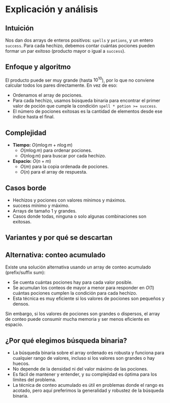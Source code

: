 # Explicación y análisis

## Intuición

Nos dan dos arrays de enteros positivos: `spells` y `potions`, y un entero `success`. Para cada hechizo, debemos contar cuántas pociones pueden formar un par exitoso (producto mayor o igual a `success`).

## Enfoque y algoritmo

El producto puede ser muy grande (hasta $10^{10}$), por lo que no conviene calcular todos los pares directamente. En vez de eso:

- Ordenamos el array de pociones.
- Para cada hechizo, usamos búsqueda binaria para encontrar el primer valor de poción que cumple la condición `spell * potion >= success`.
- El número de pociones exitosas es la cantidad de elementos desde ese índice hasta el final.

## Complejidad

- **Tiempo:** $O(m \log m + n \log m)$
  - $O(m \log m)$ para ordenar pociones.
  - $O(n \log m)$ para buscar por cada hechizo.
- **Espacio:** $O(n + m)$
  - $O(m)$ para la copia ordenada de pociones.
  - $O(n)$ para el array de respuesta.

## Casos borde

- Hechizos y pociones con valores mínimos y máximos.
- success mínimo y máximo.
- Arrays de tamaño 1 y grandes.
- Casos donde todas, ninguna o solo algunas combinaciones son exitosas.

## Variantes y por qué se descartan

## Alternativa: conteo acumulado

Existe una solución alternativa usando un array de conteo acumulado (prefix/suffix sum):

- Se cuenta cuántas pociones hay para cada valor posible.
- Se acumulan los conteos de mayor a menor para responder en $O(1)$ cuántas pociones cumplen la condición para cada hechizo.
- Esta técnica es muy eficiente si los valores de pociones son pequeños y densos.

Sin embargo, si los valores de pociones son grandes o dispersos, el array de conteo puede consumir mucha memoria y ser menos eficiente en espacio.

## ¿Por qué elegimos búsqueda binaria?

- La búsqueda binaria sobre el array ordenado es robusta y funciona para cualquier rango de valores, incluso si los valores son grandes o hay huecos.
- No depende de la densidad ni del valor máximo de las pociones.
- Es fácil de mantener y entender, y su complejidad es óptima para los límites del problema.
- La técnica de conteo acumulado es útil en problemas donde el rango es acotado, pero aquí preferimos la generalidad y robustez de la búsqueda binaria.
